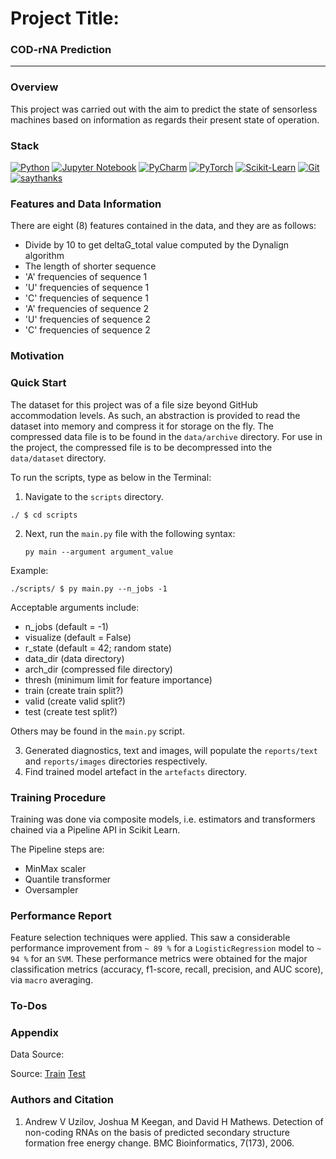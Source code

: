 # Project Title:
### COD-rNA Prediction
___
### Overview
This project was carried out with the aim to predict the state of sensorless machines based on information as regards their present state of operation.

### Stack
[![Python](https://img.shields.io/badge/python-3670A0?style=for-the-badge&logo=python&logoColor=ffdd54)](https://www.python.org/downloads/release/python-360/)
[![Jupyter Notebook](https://img.shields.io/badge/jupyter-%23FA0F00.svg?style=for-the-badge&logo=jupyter&logoColor=white)](https://www.jupyter.org)
[![PyCharm](https://img.shields.io/badge/pycharm-143?style=for-the-badge&logo=pycharm&logoColor=black&color=black&labelColor=green)](https://www.jetbrains.com/pycharm/)
[![PyTorch](https://img.shields.io/badge/PyTorch-%23EE4C2C.svg?style=for-the-badge&logo=PyTorch&logoColor=white)](https://pytorch.org/)
[![Scikit-Learn](https://img.shields.io/badge/scikit--learn-%23F7931E.svg?style=for-the-badge&logo=scikit-learn&logoColor=white)](https://scikit-learn.org/)
[![Git](https://img.shields.io/badge/git-%23F05033.svg?style=for-the-badge&logo=git&logoColor=white)](http://git-scm.com/)
[![saythanks](https://img.shields.io/badge/say-thanks-ff69b4.svg?&style=for-the-badge)](https://saythanks.io/to/kennethreitz)

### Features and Data Information
There are eight (8) features contained in the data, and they are as follows:
- Divide by 10 to get deltaG_total value computed by the Dynalign algorithm
- The length of shorter sequence
- 'A' frequencies of sequence 1
- 'U' frequencies of sequence 1
- 'C' frequencies of sequence 1
- 'A' frequencies of sequence 2
- 'U' frequencies of sequence 2
- 'C' frequencies of sequence 2

### Motivation


### Quick Start
The dataset for this project was of a file size beyond GitHub accommodation levels. As such, an abstraction is provided to read the dataset into memory and compress it for storage on the fly. The compressed data file is to be found in the `data/archive` directory. For use in the project, the compressed file is to be decompressed into the `data/dataset` directory.

To run the scripts, type as below in the Terminal:

1. Navigate to the `scripts` directory.
```
./ $ cd scripts
```
2. Next, run the `main.py` file with the following syntax:

    `py main --argument argument_value`

Example:

```
./scripts/ $ py main.py --n_jobs -1
```
Acceptable arguments include:
- n_jobs (default = -1)
- visualize (default = False)
- r_state (default = 42; random state)
- data_dir (data directory)
- arch_dir (compressed file directory)
- thresh (minimum limit for feature importance)
- train (create train split?)
- valid (create valid split?)
- test (create test split?)

Others may be found in the `main.py` script.

3. Generated diagnostics, text and images, will populate the `reports/text` and `reports/images` directories respectively.
4. Find trained model artefact in the `artefacts` directory.

### Training Procedure
Training was done via composite models, i.e. estimators and transformers chained via a Pipeline API in Scikit Learn.

The Pipeline steps are:
- MinMax scaler
- Quantile transformer
- Oversampler


### Performance Report
Feature selection techniques were applied. This saw a considerable performance improvement from `~ 89 %` for a `LogisticRegression` model to `~ 94 %` for an `SVM`. These performance metrics were obtained for the major classification metrics (accuracy, f1-score, recall, precision, and AUC score), via `macro` averaging.



### To-Dos


### Appendix

Data Source:

Source: [Train](https://www.csie.ntu.edu.tw/~cjlin/libsvmtools/datasets/binary/cod-rna) [Test](https://www.csie.ntu.edu.tw/~cjlin/libsvmtools/datasets/binary/cod-rna.t)

### Authors and Citation

1. Andrew V Uzilov, Joshua M Keegan, and David H Mathews. Detection of non-coding RNAs on the basis of predicted secondary structure formation free energy change. BMC Bioinformatics, 7(173), 2006.



